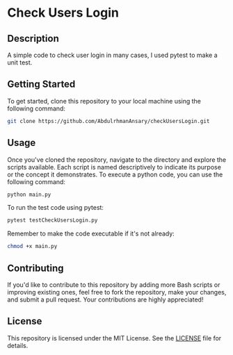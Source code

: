 # Check Users Login
## Description
A simple code to check user login in many cases, I used pytest to make a unit test.
## Getting Started
To get started, clone this repository to your local machine using the following command:
```bash
git clone https://github.com/AbdulrhmanAnsary/checkUsersLogin.git
```
## Usage
Once you've cloned the repository, navigate to the directory and explore the scripts available. Each script is named descriptively to indicate its purpose or the concept it demonstrates.
To execute a python code, you can use the following command:
```bash
python main.py
```
To run the test code using pytest:
```bash
pytest testCheckUsersLogin.py
```
Remember to make the code executable if it's not already:
```bash
chmod +x main.py
```
## Contributing
If you'd like to contribute to this repository by adding more Bash scripts or improving existing ones, feel free to fork the repository, make your changes, and submit a pull request. Your contributions are highly appreciated!
## License
This repository is licensed under the MIT License. See the [LICENSE](/LICENSE) file for details.
